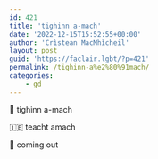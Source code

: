 ```yaml
---
id: 421
title: 'tighinn a-mach'
date: '2022-12-15T15:52:55+00:00'
author: 'Crìstean MacMhìcheil'
layout: post
guid: 'https://faclair.lgbt/?p=421'
permalink: /tighinn-a%e2%80%91mach/
categories:
    - gd
---
```


&#x1f3f4;&#xe0067;&#xe0062;&#xe0073;&#xe0063;&#xe0074;&#xe007f; tighinn a-mach

&#x1f1ee;&#x1f1ea; teacht amach

&#x1f3f4;&#xe0067;&#xe0062;&#xe0065;&#xe006e;&#xe0067;&#xe007f; coming out